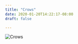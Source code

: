 ```yaml
---
title: "Crows"
date: 2020-01-20T14:22:17-08:00
draft: false

---
```


![Crows](/img/crows.png)
